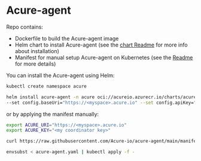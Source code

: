 # Acure-agent

Repo contains:
- Dockerfile to build the Acure-agent image
- Helm chart to install Acure-agent (see the [chart Readme](charts/acure-agent/README.md) for more info about installation)
- Manifest for manual setup Acure-agent on Kubernetes  (see the [Readme](manifests/acure-agent/readme.md) for more details)

You can install the Acure-agent using Helm:
```bash
kubectl create namespace acure

helm install acure-agent -n acure oci://acureio.azurecr.io/charts/acure-agent \
--set config.baseUri="https://<myspace>.acure.io" --set config.apiKey="<my coordinator key>"
```

or by applying the manifest manually:
```bash
export ACURE_URI="https://<myspace>.acure.io"
export ACURE_KEY="<my coordinator key>"

curl https://raw.githubusercontent.com/Acure-io/acure-agent/main/manifests/acure-agent/acure-agent.yaml -o acure-agent.yaml 

envsubst < acure-agent.yaml | kubectl apply -f -
```